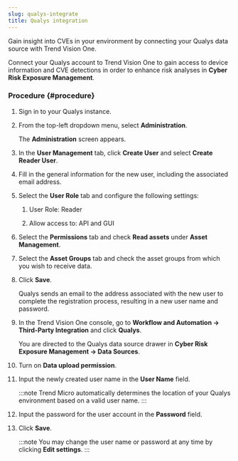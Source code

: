 ```yaml
---
slug: qualys-integrate
title: Qualys integration
---
```


Gain insight into CVEs in your environment by connecting your Qualys data source with Trend Vision One.

Connect your Qualys account to Trend Vision One to gain access to device information and CVE detections in order to enhance risk analyses in **Cyber Risk Exposure Management**.

### Procedure {#procedure}

1.  Sign in to your Qualys instance.

2.  From the top-left dropdown menu, select **Administration**.

    The **Administration** screen appears.

3.  In the **User Management** tab, click **Create User** and select **Create Reader User**.

4.  Fill in the general information for the new user, including the associated email address.

5.  Select the **User Role** tab and configure the following settings:

    1.  User Role: Reader

    2.  Allow access to: API and GUI

6.  Select the **Permissions** tab and check **Read assets** under **Asset Management**.

7.  Select the **Asset Groups** tab and check the asset groups from which you wish to receive data.

8.  Click **Save**.

    Qualys sends an email to the address associated with the new user to complete the registration process, resulting in a new user name and password.

9.  In the Trend Vision One console, go to **Workflow and Automation → Third-Party Integration** and click **Qualys**.

    You are directed to the Qualys data source drawer in **Cyber Risk Exposure Management → Data Sources**.

10. Turn on **Data upload permission**.

11. Input the newly created user name in the **User Name** field.

    :::note
    Trend Micro automatically determines the location of your Qualys environment based on a valid user name.
    :::

12. Input the password for the user account in the **Password** field.

13. Click **Save**.

    :::note
    You may change the user name or password at any time by clicking **Edit settings**.
    :::
